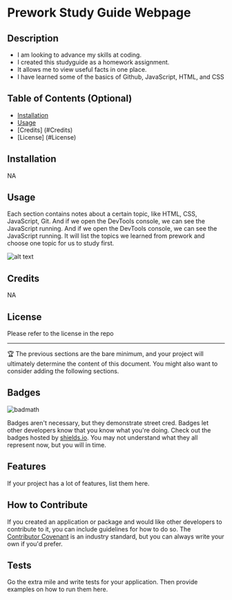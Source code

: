 # Prework Study Guide Webpage

## Description

- I am looking to advance my skills at coding.
- I created this studyguide as a homework assignment.
- It allows me to view useful facts in one place.
- I have learned some of the basics of Github, JavaScript, HTML, and CSS

## Table of Contents (Optional)

- [Installation](#Installation)
- [Usage](#Usage)
- [Credits] (#Credits)
- [License] (#License)
## Installation

NA

## Usage

Each section contains notes about a certain topic, like HTML, CSS, JavaScript, Git. And if we open the DevTools console, we can see the JavaScript running. And if we open the DevTools console, we can see the JavaScript running. It will list the topics we learned from prework and choose one topic for us to study first.

![alt text](assets/images/screenshot.png)

## Credits

NA

## License

Please refer to the license in the repo

---

🏆 The previous sections are the bare minimum, and your project will ultimately determine the content of this document. You might also want to consider adding the following sections.

## Badges

![badmath](https://img.shields.io/github/languages/top/nielsenjared/badmath)

Badges aren't necessary, but they demonstrate street cred. Badges let other developers know that you know what you're doing. Check out the badges hosted by [shields.io](https://shields.io/). You may not understand what they all represent now, but you will in time.

## Features

If your project has a lot of features, list them here.

## How to Contribute

If you created an application or package and would like other developers to contribute to it, you can include guidelines for how to do so. The [Contributor Covenant](https://www.contributor-covenant.org/) is an industry standard, but you can always write your own if you'd prefer.

## Tests

Go the extra mile and write tests for your application. Then provide examples on how to run them here.

